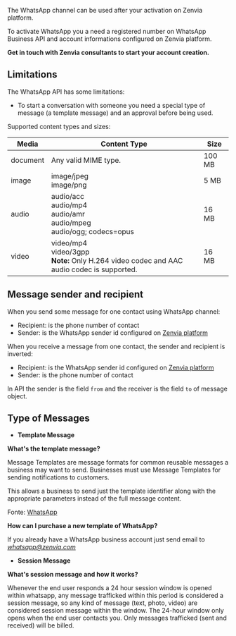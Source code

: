 The WhatsApp channel can be used after your activation on Zenvia platform.

To activate WhatsApp you a need a registered number on WhatsApp Business API and account informations configured on Zenvia platform.

**Get in touch with Zenvia consultants to start your account creation.**


## Limitations

The WhatsApp API has some limitations:

* To start a conversation with someone you need a special type of message (a template message) and an approval before being used.

Supported content types and sizes:

| Media | Content Type | Size |
|---|---|---|
| document | Any valid MIME type. | 100 MB |
| image | image/jpeg<br>image/png | 5 MB |
| audio | audio/acc<br>audio/mp4<br>audio/amr<br>audio/mpeg<br>audio/ogg; codecs=opus | 16 MB |
| video | video/mp4<br>video/3gpp<br>**Note:** Only H.264 video codec and AAC audio codec is supported. | 16 MB |


## Message sender and recipient

When you send some message for one contact using WhatsApp channel:

* Recipient: is the phone number of contact
* Sender: is the WhatsApp sender id configured on [Zenvia platform](https://app.zenvia.com/home/credentials/whatsapp/list)

When you receive a message from one contact, the sender and recipient is inverted:

* Recipient: is the WhatsApp sender id configured on [Zenvia platform](https://app.zenvia.com/home/credentials/whatsapp/list)
* Sender: is the phone number of contact

In API the sender is the field `from` and the receiver is the field `to` of message object.


## Type of Messages

* **Template Message**

**What's the template message?**

Message Templates are message formats for common reusable messages a business may want to send. Businesses must use Message Templates for sending notifications to customers.

This allows a business to send just the template identifier along with the appropriate parameters instead of the full message content.

Fonte: <a href="https://developers.facebook.com/docs/whatsapp/message-templates/">WhatsApp</a>

**How can I purchase a new template of WhatsApp?**

If you already have a WhatsApp business account just send email to *whatsapp@zenvia.com*

* **Session Message**

**What's session message and how it works?**

Whenever the end user responds a 24 hour session window is opened within whatsapp, any message trafficked within this period is considered a session message, so any kind of message (text, photo, video) are considered session message within the window. The 24-hour window only opens when the end user contacts you. Only messages trafficked (sent and received) will be billed.
